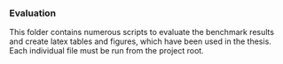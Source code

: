 ### Evaluation
This folder contains numerous scripts to evaluate the benchmark results and create latex tables and figures, which have been used in the thesis.
Each individual file must be run from the project root. 
